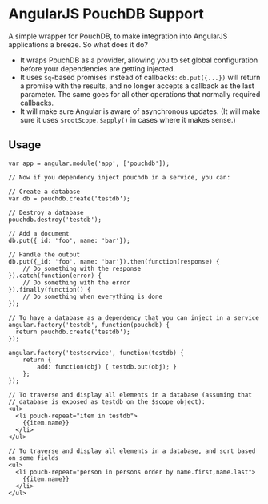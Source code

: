 # AngularJS PouchDB Support

A simple wrapper for PouchDB, to make integration into AngularJS applications a breeze. So what does it do?

* It wraps PouchDB as a provider, allowing you to set global configuration before your dependencies are getting injected.
* It uses `$q`-based promises instead of callbacks: `db.put({...})` will return a promise with the results, and no longer accepts a callback as the last parameter. The same goes for all other operations that normally required callbacks.
* It will make sure Angular is aware of asynchronous updates. (It will make sure it uses `$rootScope.$apply()` in cases where it makes sense.)

## Usage

    var app = angular.module('app', ['pouchdb']);

    // Now if you dependency inject pouchdb in a service, you can:

    // Create a database
    var db = pouchdb.create('testdb');
    
    // Destroy a database
    pouchdb.destroy('testdb');
    
    // Add a document
    db.put({_id: 'foo', name: 'bar'});
    
    // Handle the output
    db.put({_id: 'foo', name: 'bar'}).then(function(response) {
        // Do something with the response
    }).catch(function(error) {
        // Do something with the error
    }).finally(function() {
        // Do something when everything is done
    });
    
    // To have a database as a dependency that you can inject in a service
    angular.factory('testdb', function(pouchdb) {
      return pouchdb.create('testdb');
    });
    
    angular.factory('testservice', function(testdb) {
        return {
            add: function(obj) { testdb.put(obj); }
        };
    });

    // To traverse and display all elements in a database (assuming that
    // database is exposed as testdb on the $scope object):
    <ul>
      <li pouch-repeat="item in testdb">
        {{item.name}}
      </li>
    </ul>

    // To traverse and display all elements in a database, and sort based on some fields
    <ul>
      <li pouch-repeat="person in persons order by name.first,name.last">
        {{item.name}}
      </li>
    </ul>

    
    
